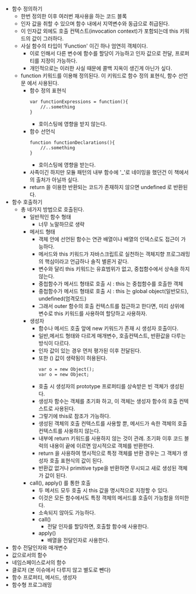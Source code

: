 * 함수 정의하기
    * 한번 정의한 이후 여러번 재사용을 하는 코드 블록
    * 인자 값을 취할 수 있으며 함수 내에서 지역변수와 동급으로 취급된다.
    * 이 인자값 외에도 호출 컨텍스트(invocation context)가 포함되는데 this 키워드의 값이 그러하다.
    * 사실 함수의 타입이 'Function' 이긴 하나 엄연히 객체이다.
        * 이로 인해서 다른 변수에 함수를 할당이 가능하고 인자 값으로 전달, 프로퍼티를 지정이 가능하다.
        * 개인적으로는 이러한 사실 때문에 콜백 지옥이 생긴게 아닌가 싶다.
    * function 키워드를 이용해 정의된다. 이 키워드로 함수 정의 표현식, 함수 선언문 에서 사용된다.    
        * 함수 정의 표현식
            ```
            var functionExpressions = function(){
                //..something
            }
            ```
            * 호이스팅에 영향을 받지 않는다.
        * 함수 선언식
            ```
            function functionDeclarations(){
                //..something
            }
            ``` 
            * 호이스팅에 영향을 받는다.  
        * 사족이긴 하지만 모듈 패턴의 내부 함수에 '_'로 네이밍을 했던건 이 책에서의 출처가 아닐까 싶다.
        * return 을 이용한 반환되는 코드가 존재하지 않으면 undefined 로 반환된다.     
* 함수 호출하기
    * 총 네가지 방법으로 호출된다.
        * 일반적인 함수 형태
            * 너무 노말하므로 생략
        * 메서드 형태
            * 객체 안에 선언된 함수는 연관 배열이나 배열의 인덱스로도 접근이 가능하다.
            * 메서드와 this 키워드가 자바스크립트로 실천하는 객체지향 프로그래밍의 핵심이라고 언급하나 솔직 별론거 같다.
            * 변수와 달리 this 키워드는 유효범위가 없고, 중첩함수에서 상속을 하지 않는다.
            * 중첩함수가 메서드 형태로 호출 시 : this 는 중첩함수를 호출한 객체
            * 중첩함수가 메서드 형태로 호출 시 : this 는 global object(일반모드), undefined(엄격모드)
            * 그래서 outer 함수의 호출 컨텍스트를 접근하고 한다면, 미리 상위에 변수로 this 키워드를 사용하여 할당하고 사용하자.
        * 생성자
            * 함수나 메서드 호출 앞에 new 키워드가 존재 시 생성자 호출이다.
            * 일반,메서드 형태와 다르게 매개변수, 호출컨텍스트, 반환값을 다루는 방식이 다르다.
            * 인자 값이 있는 경우 먼저 평가된 이후 전달된다.
            * 또한 () 값이 생략됨이 허용된다.
                ```
                var o = new Object();
                var o = new Object;
                ```
            * 호출 시 생성자의 prototype 프로퍼티를 상속받은 빈 객체가 생성된다.
            * 생성자 함수는 객체를 초기화 하고, 이 객체는 생성자 함수의 호출 컨텍스트로 사용된다.
            * 그렇기에 this로 참조가 가능하다.
            * 생성된 객체의 호출 컨텍스트를 사용할 뿐, 메서드가 속한 객체의 호출 컨텍스트를 사용하지 않는다.
            * 내부에 return 키워드를 사용하지 않는 것이 관례. 초기화 이후 코드 블럭의 내용이 끝에 이르면 암시적으로 객체를 반환한다.
            * return 을 사용하여 명시적으로 특정 객체를 반환 경우는 그 객체가 생성자 호출 표현식의 값이 된다.
            * 반환값 없거나 primitive type을 반환하면 무시되고 새로 생성된 객체가 값이 된다.     
        * call(), apply() 를 통한 호출
            * 두 메서드 모두 호출 시 this 값을 명시적으로 지정할 수 있다. 
            * 이것은 모든 함수에서도 특정 객체의 메서드를 호출이 가능함을 의미한다.
            * 소속되지 않아도 가능하다.
            * call()
                * 전달 인자를 할당하면, 호출할 함수에 사용한다. 
            * apply()     
                * 배열을 전달인자로 사용한다.
* 함수 전달인자와 매개변수
* 값으로서의 함수
* 네임스페이스로서의 함수
* 클로저 (본 이슈에서 다루지 않고 별도로 뺀다)
* 함수 프로퍼티, 메서드, 생성자
* 함수형 프로그래밍